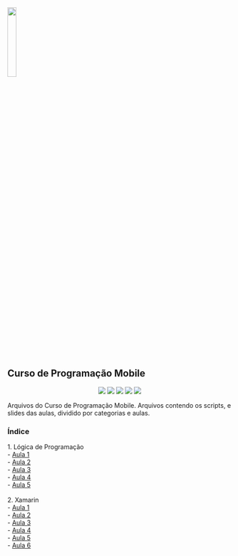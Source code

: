 <img src="https://user-images.githubusercontent.com/61523977/177602277-0cb2a53d-e415-4462-9244-e241e9f8ac3c.png" width="20%" heigth="20%">
<h2 align"center">Curso de Programação Mobile</h1>
<p align="center">
<img src="http://img.shields.io/static/v1?label=STATUS&message=EM%20DESENVOLVIMENTO&color=GREEN&style=for-the-badge"/>
<img src="https://img.shields.io/badge/HTML5-E34F26?style=for-the-badge&logo=html5&logoColor=white"/>
<img src="https://img.shields.io/badge/CSS3-1572B6?style=for-the-badge&logo=css3&logoColor=white"/>
<img src="https://img.shields.io/badge/C%23-239120?style=for-the-badge&logo=c-sharp&logoColor=white"/>
<img src="https://img.shields.io/github/stars/Amaral1973/progmobile?style=social"/>
</p>
Arquivos do Curso de Programação Mobile. Arquivos contendo os scripts, e slides das aulas, dividido por categorias e aulas.

<p><h3>Índice</h3></p>
1. Lógica de Programação<br/>
  - <a href="https://github.com/Amaral1973/progmobile/tree/main/logica_programacao/Aula%201">Aula 1</a><br/>
  - <a href="https://github.com/Amaral1973/progmobile/tree/main/logica_programacao/Aula%202">Aula 2</a><br/>
  - <a href="https://github.com/Amaral1973/progmobile/tree/main/logica_programacao/Aula%203">Aula 3</a><br/>
  - <a href="https://github.com/Amaral1973/progmobile/tree/main/logica_programacao/Aula%204">Aula 4</a><br/>
  - <a href="https://github.com/Amaral1973/progmobile/tree/main/logica_programacao/Aula%205">Aula 5</a><br/>

<br/>
2. Xamarin<br/>
  - <a href="https://github.com/Amaral1973/progmobile/tree/main/xamarin/1%20Aula">Aula 1</a><br/>
  - <a href="https://github.com/Amaral1973/progmobile/tree/main/xamarin/2%20Aula">Aula 2</a><br/>
  - <a href="https://github.com/Amaral1973/progmobile/tree/main/xamarin/3%20Aula">Aula 3</a><br/>
  - <a href="https://github.com/Amaral1973/progmobile/tree/main/xamarin/4%20Aula">Aula 4</a><br/>
  - <a href="https://github.com/Amaral1973/progmobile/tree/main/xamarin/5%20Aula">Aula 5</a><br/>
  - <a href="https://github.com/Amaral1973/progmobile/tree/main/xamarin/6%20Aula">Aula 6</a><br/>
